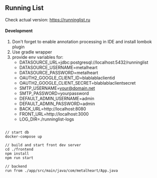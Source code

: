 ## Running List

Check actual version: https://runninglist.ru

#### Development 

1. Don't forget to enable annotation processing in IDE and install lombok plugin
2. Use gradle wrapper
3. provide env variables for:
    - DATASOURCE_URL=jdbc:postgresql://localhost:5432/runninglist
    - DATASOURCE_USERNAME=metalheart
    - DATASOURCE_PASSWORD=metalheart
    - OAUTH2_GOOGLE_CLIENT_ID=blablablaclientid
    - OAUTH2_GOOGLE_CLIENT_SECRET=blablablaclientsecret
    - SMTP_USERNAME=your@domain.net
    - SMTP_PASSWORD=yourpassword
    - DEFAULT_ADMIN_USERNAME=admin
    - DEFAULT_ADMIN_PASSWORD=admin
    - BACK_URL=http://localhost:8080
    - FRONT_URL=http://localhost:3000
    - LOG_DIR=./runninglist-logs
 

```.env

// start db
docker-compose up

// build and start front dev server
cd ./frontend
npm install
npm run start

// backend
run from ./app/src/main/java/com/metalheart/App.java
```
 